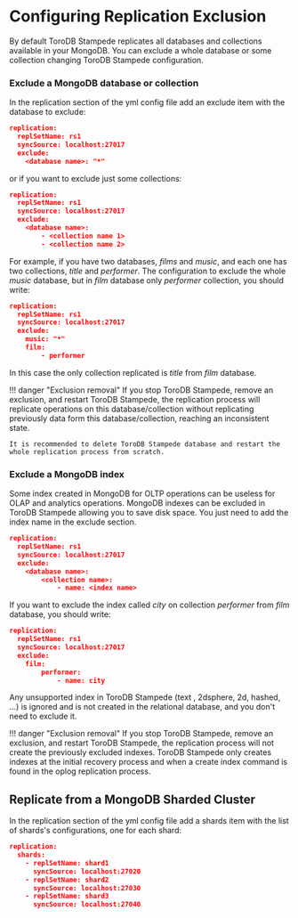 <h1>Configuring Replication Exclusion</h1>

By default ToroDB Stampede replicates all databases and collections available in your MongoDB. You can exclude a whole database or some collection changing ToroDB Stampede configuration.

### Exclude a MongoDB database or collection

In the replication section of the yml config file add an exclude item with the database to exclude:   

```json
replication:
  replSetName: rs1
  syncSource: localhost:27017
  exclude: 
    <database name>: "*"
```

or if you want to exclude just some collections:

```json
replication:
  replSetName: rs1
  syncSource: localhost:27017
  exclude: 
    <database name>:
    	- <collection name 1>
    	- <collection name 2>
```

For example, if you have two databases, *films* and *music*, and each one has two collections, *title* and *performer*. The configuration to exclude the whole *music* database, but in *film* database only *performer* collection, you should write:  

```json
replication:
  replSetName: rs1
  syncSource: localhost:27017
  exclude: 
    music: "*"
    film: 
        - performer
```

In this case the only collection replicated is *title* from *film* database.

!!! danger "Exclusion removal"
	If you stop ToroDB Stampede, remove an exclusion, and restart ToroDB Stampede, the replication process will replicate operations on this database/collection without replicating previously data form this database/collection, reaching an inconsistent state.
	
	It is recommended to delete ToroDB Stampede database and restart the whole replication process from scratch.     

### Exclude a MongoDB index

Some index created in MongoDB for OLTP operations can be useless for OLAP and analytics operations. MongoDB indexes can be excluded in ToroDB Stampede allowing you to save disk space. You just need to add the index name  in the exclude section.

```json
replication:
  replSetName: rs1
  syncSource: localhost:27017
  exclude: 
    <database name>:
    	<collection name>:
    		- name: <index name>
```

If you want to exclude the index called *city* on collection *performer* from *film* database, you should write: 

```json
replication:
  replSetName: rs1
  syncSource: localhost:27017
  exclude: 
    film: 
        performer:
        	- name: city
```

Any unsupported index in ToroDB Stampede (text , 2dsphere, 2d, hashed, ...) is ignored and is not created in the relational database, and you don't need to exclude it.  

!!! danger "Exclusion removal"
	If you stop ToroDB Stampede, remove an exclusion, and restart ToroDB Stampede, the replication process will not create the previously excluded indexes. ToroDB Stampede only creates indexes at the initial recovery process and when a create index command is found in the oplog replication process.

## Replicate from a MongoDB Sharded Cluster


In the replication section of the yml config file add a shards item with the list of shards's configurations, one for each shard:

```json
replication:
  shards:
    - replSetName: shard1
      syncSource: localhost:27020
    - replSetName: shard2
      syncSource: localhost:27030
    - replSetName: shard3
      syncSource: localhost:27040
```
